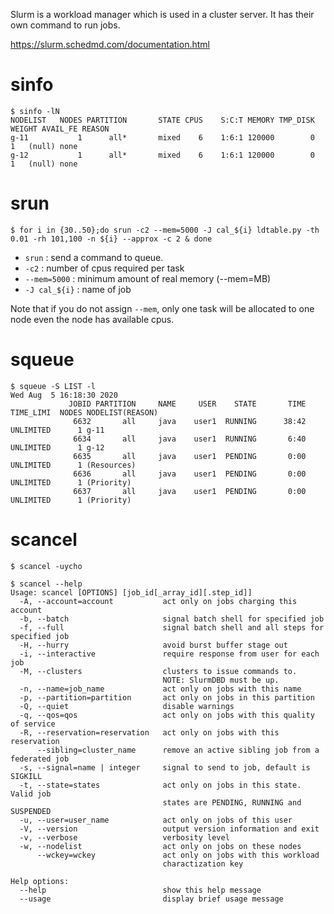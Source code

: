 Slurm is a workload manager which is used in a cluster server. It has their own command to run jobs.

<https://slurm.schedmd.com/documentation.html>

# sinfo
```
$ sinfo -lN
NODELIST   NODES PARTITION       STATE CPUS    S:C:T MEMORY TMP_DISK WEIGHT AVAIL_FE REASON
g-11           1      all*       mixed    6    1:6:1 120000        0      1   (null) none
g-12           1      all*       mixed    6    1:6:1 120000        0      1   (null) none
```


# srun
```
$ for i in {30..50};do srun -c2 --mem=5000 -J cal_${i} ldtable.py -th 0.01 -rh 101,100 -n ${i} --approx -c 2 & done
```
- `srun` : send a command to queue.
- `-c2` : number of cpus required per task
- `--mem=5000` : minimum amount of real memory (--mem=MB)
- `-J cal_${i}` : name of job

Note that if you do not assign `--mem`, only one task will be allocated to one node even the node has available cpus.


# squeue
```
$ squeue -S LIST -l
Wed Aug  5 16:18:30 2020
             JOBID PARTITION     NAME     USER    STATE       TIME TIME_LIMI  NODES NODELIST(REASON)
              6632       all     java    user1  RUNNING      38:42 UNLIMITED      1 g-11
              6634       all     java    user1  RUNNING       6:40 UNLIMITED      1 g-12
              6635       all     java    user1  PENDING       0:00 UNLIMITED      1 (Resources)
              6636       all     java    user1  PENDING       0:00 UNLIMITED      1 (Priority)
              6637       all     java    user1  PENDING       0:00 UNLIMITED      1 (Priority)
```


# scancel
```
$ scancel -uycho
```
```
$ scancel --help
Usage: scancel [OPTIONS] [job_id[_array_id][.step_id]]
  -A, --account=account           act only on jobs charging this account
  -b, --batch                     signal batch shell for specified job
  -f, --full                      signal batch shell and all steps for specified job
  -H, --hurry                     avoid burst buffer stage out
  -i, --interactive               require response from user for each job
  -M, --clusters                  clusters to issue commands to.
                                  NOTE: SlurmDBD must be up.
  -n, --name=job_name             act only on jobs with this name
  -p, --partition=partition       act only on jobs in this partition
  -Q, --quiet                     disable warnings
  -q, --qos=qos                   act only on jobs with this quality of service
  -R, --reservation=reservation   act only on jobs with this reservation
      --sibling=cluster_name      remove an active sibling job from a federated job
  -s, --signal=name | integer     signal to send to job, default is SIGKILL
  -t, --state=states              act only on jobs in this state.  Valid job
                                  states are PENDING, RUNNING and SUSPENDED
  -u, --user=user_name            act only on jobs of this user
  -V, --version                   output version information and exit
  -v, --verbose                   verbosity level
  -w, --nodelist                  act only on jobs on these nodes
      --wckey=wckey               act only on jobs with this workload
                                  charactization key

Help options:
  --help                          show this help message
  --usage                         display brief usage message
```

